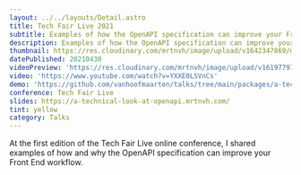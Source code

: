 ```yaml
---
layout: ../../layouts/Detail.astro
title: Tech Fair Live 2021
subtitle: Examples of how the OpenAPI specification can improve your Front End workflow.
description: Examples of how the OpenAPI specification can improve your Front End workflow, given at the Tech Fair Live 2021 online conference.
thumbnail: https://res.cloudinary.com/mrtnvh/image/upload/v1642347869/mrtnvh.com/tech-fair-live.jpg
datePublished: 20210430
videoPreview: 'https://res.cloudinary.com/mrtnvh/image/upload/v1619779713/mrtnvh.com/a-technical-look-at-openapi-video-preview.jpg'
video: 'https://www.youtube.com/watch?v=YXXE0LSVnCs'
demo: 'https://github.com/vanhoofmaarten/talks/tree/main/packages/a-technical-look-at-openapi/demo'
conference: Tech Fair Live
slides: https://a-technical-look-at-openapi.mrtnvh.com/
tint: yellow
category: Talks
---
```


At the first edition of the Tech Fair Live online conference, I shared examples of how and why the OpenAPI specification can improve your Front End workflow.
